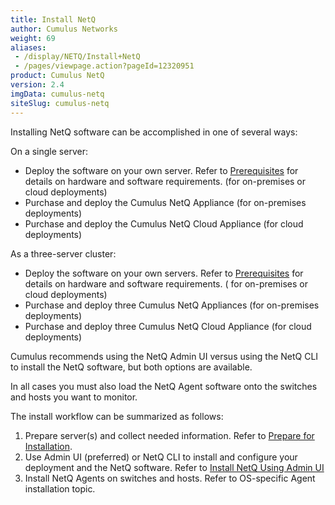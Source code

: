 ```yaml
---
title: Install NetQ
author: Cumulus Networks
weight: 69
aliases:
 - /display/NETQ/Install+NetQ
 - /pages/viewpage.action?pageId=12320951
product: Cumulus NetQ
version: 2.4
imgData: cumulus-netq
siteSlug: cumulus-netq
---
```


Installing NetQ software can be accomplished in one of several ways:

On a single server:

- Deploy the software on your own server. Refer to [Prerequisites](../Prerequisites) for details on hardware and software requirements. (for on-premises or cloud deployments)
- Purchase and deploy the Cumulus NetQ Appliance (for on-premises deployments)
- Purchase and deploy the Cumulus NetQ Cloud Appliance (for cloud deployments)

As a three-server cluster:

- Deploy the software on your own servers. Refer to [Prerequisites](../Prerequisites) for details on hardware and software requirements. ( for on-premises or cloud deployments)
- Purchase and deploy three Cumulus NetQ Appliances (for on-premises deployments)
- Purchase and deploy three Cumulus NetQ Cloud Appliance (for cloud deployments)

Cumulus recommends using the NetQ Admin UI versus using the NetQ CLI to install the NetQ software, but both options are available.

In all cases you must also load the NetQ Agent software onto the switches and hosts you want to monitor.

The install workflow can be summarized as follows:

1. Prepare server(s) and collect needed information. Refer to [Prepare for Installation](../Prepare-for-Install/).
2. Use Admin UI (preferred) or NetQ CLI to install and configure your deployment and the NetQ software. Refer to [Install NetQ Using Admin UI](../Install-NetQ-Using-AdminUI/)
3. Install NetQ Agents on switches and hosts. Refer to OS-specific Agent installation topic.

<!-- If you are upgrading from a prior version of NetQ, refer to [Upgrade NetQ](/cumulus-netq/Cumulus-NetQ-Deployment-Guide/Upgrade-NetQ/) instead. -->
